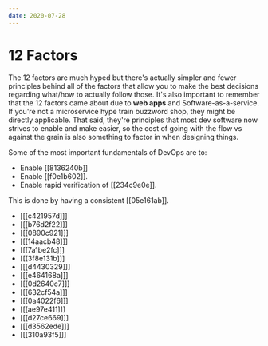 ```yaml
---
date: 2020-07-28
---
```


# 12 Factors

The 12 factors are much hyped but there's actually simpler and fewer principles behind all of the factors that allow you to make the best decisions regarding what/how to actually follow those.
It's also important to remember that the 12 factors came about due to **web apps** and Software-as-a-service. If you're not a microservice hype train buzzword shop, they might be directly applicable.
That said, they're principles that most dev software now strives to enable and make easier, so the cost of going with the flow vs against the grain is also something to factor in when designing things.

Some of the most important fundamentals of DevOps are to:

- Enable [[8136240b]]
- Enable [[f0e1b602]].
- Enable rapid verification of [[234c9e0e]].

This is done by having a consistent [[05e161ab]].

- [[[c421957d]]]
- [[[b76d2f22]]]
- [[[0890c921]]]
- [[[14aacb48]]]
- [[[7a1be2fc]]]
- [[[3f8e131b]]]
- [[[d4430329]]]
- [[[e464168a]]]
- [[[0d2640c7]]]
- [[[632cf54a]]]
- [[[0a4022f6]]]
- [[[ae97e411]]]
- [[[d27ce669]]]
- [[[d3562ede]]]
- [[[310a93f5]]]
